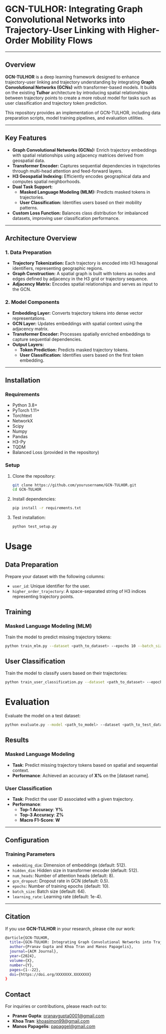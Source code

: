 # **GCN-TULHOR: Integrating Graph Convolutional Networks into Trajectory-User Linking with Higher-Order Mobility Flows**

---

## **Overview**

**GCN-TULHOR** is a deep learning framework designed to enhance trajectory-user linking and trajectory understanding by integrating **Graph Convolutional Networks (GCNs)** with transformer-based models. It builds on the existing **Tulhor** architecture by introducing spatial relationships between trajectory points to create a more robust model for tasks such as user classification and trajectory token prediction.

This repository provides an implementation of GCN-TULHOR, including data preparation scripts, model training pipelines, and evaluation utilities.

---

## **Key Features**

- **Graph Convolutional Networks (GCNs):** Enrich trajectory embeddings with spatial relationships using adjacency matrices derived from geospatial data.
- **Transformer Encoder:** Captures sequential dependencies in trajectories through multi-head attention and feed-forward layers.
- **H3 Geospatial Indexing:** Efficiently encodes geographical data and computes spatial neighborhoods.
- **Dual Task Support:**
  - **Masked Language Modeling (MLM):** Predicts masked tokens in trajectories.
  - **User Classification:** Identifies users based on their mobility patterns.
- **Custom Loss Function:** Balances class distribution for imbalanced datasets, improving user classification performance.

---

## **Architecture Overview**

### **1. Data Preparation**
- **Trajectory Tokenization:** Each trajectory is encoded into H3 hexagonal identifiers, representing geographic regions.
- **Graph Construction:** A spatial graph is built with tokens as nodes and edges defined by adjacency in the H3 grid or trajectory sequence.
- **Adjacency Matrix:** Encodes spatial relationships and serves as input to the GCN.

### **2. Model Components**
- **Embedding Layer:** Converts trajectory tokens into dense vector representations.
- **GCN Layer:** Updates embeddings with spatial context using the adjacency matrix.
- **Transformer Encoder:** Processes spatially enriched embeddings to capture sequential dependencies.
- **Output Layers:**
  - **Token Prediction:** Predicts masked trajectory tokens.
  - **User Classification:** Identifies users based on the first token embedding.

---

## **Installation**

### **Requirements**
- Python 3.8+
- PyTorch 1.11+
- Torchtext
- NetworkX
- Scipy
- Numpy
- Pandas
- H3-Py
- TQDM
- Balanced Loss (provided in the repository)

### **Setup**
1. Clone the repository:
   ```bash
   git clone https://github.com/yourusername/GCN-TULHOR.git
   cd GCN-TULHOR

   ```
2. Install dependencies:
   ```bash
   pip install -r requirements.txt
   ```
3. Test installation:
    ```bash
   python test_setup.py
   ```
# Usage

## Data Preparation
Prepare your dataset with the following columns:
- `user_id`: Unique identifier for the user.
- `higher_order_trajectory`: A space-separated string of H3 indices representing trajectory points.

## Training

### Masked Language Modeling (MLM)
Train the model to predict missing trajectory tokens:
```bash
python train_mlm.py --dataset <path_to_dataset> --epochs 10 --batch_size 128 --learning_rate 1e-4
```

## User Classification
Train the model to classify users based on their trajectories:
```bash
python train_user_classification.py --dataset <path_to_dataset> --epochs 50 --batch_size 64 --learning_rate 2e-4
```

# Evaluation
Evaluate the model on a test dataset:
```bash
python evaluate.py --model <path_to_model> --dataset <path_to_test_data>
```



## **Results**

### **Masked Language Modeling**
- **Task**: Predict missing trajectory tokens based on spatial and sequential context.
- **Performance**: Achieved an accuracy of **X%** on the [dataset name].

### **User Classification**
- **Task**: Predict the user ID associated with a given trajectory.
- **Performance**:
  - **Top-1 Accuracy**: **Y%**
  - **Top-3 Accuracy**: **Z%**
  - **Macro F1-Score**: **W**

---

## **Configuration**

### **Training Parameters**
- `embedding_dim`: Dimension of embeddings (default: 512).
- `hidden_dim`: Hidden size in transformer encoder (default: 512).
- `num_heads`: Number of attention heads (default: 8).
- `gcn_dropout`: Dropout rate in GCN (default: 0.5).
- `epochs`: Number of training epochs (default: 10).
- `batch_size`: Batch size (default: 64).
- `learning_rate`: Learning rate (default: 1e-4).

---

## **Citation**

If you use **GCN-TULHOR** in your research, please cite our work:
```bash
@article{GCN-TULHOR,
  title={GCN-TULHOR: Integrating Graph Convolutional Networks into Trajectory-User Linking with Higher-Order Mobility Flows},
  author={Pranav Gupta and Khoa Tran and Manos Papagelis},
  journal={ACM Journal},
  year={2024},
  volume={X},
  number={Y},
  pages={1--22},
  doi={https://doi.org/XXXXXXX.XXXXXXX}
}
```


## **Contact**

For inquiries or contributions, please reach out to:

- **Pranav Gupta**: [pranavgupta0001@gmail.com](mailto:pranavgupta0001@gmail.com)
- **Khoa Tran**: [khoasimon99@gmail.com](mailto:khoasimon99@gmail.com)
- **Manos Papagelis**: [papaggel@gmail.com](mailto:papaggel@gmail.com)


